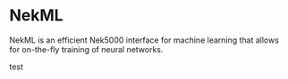 # NekML

NekML is an efficient Nek5000 interface for machine learning that allows for on-the-fly training of neural networks.

test
